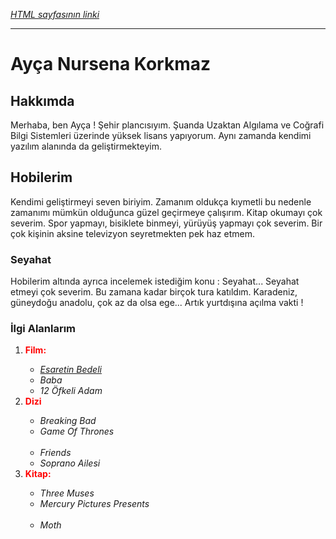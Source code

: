 <a href="file:///C:/Users/aycan/Desktop/NURSENA/e%C4%9Fitimler/HTML%20-%20CSS/kodluyoruz-front-end/index.html"><p><em>HTML sayfasının linki</em></p></a>
<hr>
<h1>Ayça Nursena Korkmaz</h1>
<h2>Hakkımda</h2>
<!-- Genel bilgiler -->
<p>Merhaba, ben Ayça !
    Şehir plancısıyım. Şuanda Uzaktan Algılama ve Coğrafi Bilgi Sistemleri üzerinde yüksek lisans yapıyorum. Aynı zamanda kendimi yazılım alanında da geliştirmekteyim.
</p>
<!-- Hobilerim hakkında -->
<h2>Hobilerim</h2>
<p>Kendimi geliştirmeyi seven biriyim. Zamanım oldukça kıymetli bu nedenle zamanımı mümkün olduğunca güzel geçirmeye çalışırım. Kitap okumayı çok severim. Spor yapmayı, bisiklete binmeyi, yürüyüş yapmayı çok severim. Bir çok kişinin aksine televizyon seyretmekten pek haz etmem. </p>
<!-- Seyahat -->
<h3>Seyahat</h3>
<p>Hobilerim altında ayrıca incelemek istediğim konu : Seyahat... Seyahat etmeyi çok severim. Bu zamana kadar birçok tura katıldım. Karadeniz, güneydoğu anadolu, çok az da olsa ege... Artık yurtdışına açılma vakti !</p>
<!-- Sevdiğim filmler -->
<h3>İlgi Alanlarım</h3>
<ol>
    <div>
        <li><b><span style="color: red">Film:</span></b></li>
        <ul>
            <li>
                <a href="https://www.imdb.com/title/tt0111161/?pf_rd_m=A2FGELUUNOQJNL&pf_rd_p=1a264172-ae11-42e4-8ef7-7fed1973bb8f&pf_rd_r=FDN0XG1H0KDAWV9DM5CH&pf_rd_s=center-1&pf_rd_t=15506&pf_rd_i=top&ref_=chttp_tt_1" target="_blank"><em>Esaretin Bedeli</em></a
            </li>
            <li><em>Baba</em></li>
            <li><em>12 Öfkeli Adam</em></li>
        </ul>
    </div>
    <div>
        <li><span style="color:red"><b>Dizi</b></span></li>
        <ul>
            <li><em>Breaking Bad</em></li>
            <li><em>Game Of Thrones </em>
                <br>
                <a href="https://www.imdb.com/title/tt0944947/?ref_=ttls_li_i target="_blank">
                    <img src="https://m.media-amazon.com/images/M/MV5BYTRiNDQwYzAtMzVlZS00NTI5LWJjYjUtMzkwNTUzMWMxZTllXkEyXkFqcGdeQXVyNDIzMzcwNjc@._V1_UY209_CR7,0,140,209_AL_.jpg" alt="" title="Game Of Thrones"></a>
                </li>
            <li><em>Friends</em></li>
            <li><em>Soprano Ailesi</em></li>
        </ul>
    </div>
    <div>
        <li><span style="color:red"><b>Kitap:</b></span></li>
        <ul>
            <li><em>Three Muses</em></li>
            <li><em>Mercury Pictures Presents</em>
                <br>
                <a href="https://www.goodreads.com/book/show/59109471-mercury-pictures-presents"   target="_blank">
                <img src="https://images-na.ssl-images-amazon.com/images/S/compressed.photo.goodreads.com/books/1653944786i/59109471.jpg" alt="" title=" Mercury Pictures Presents"></a>
            </li>
            <li><em>Moth</em></li>
        </ul>
    </div>
</ol>
